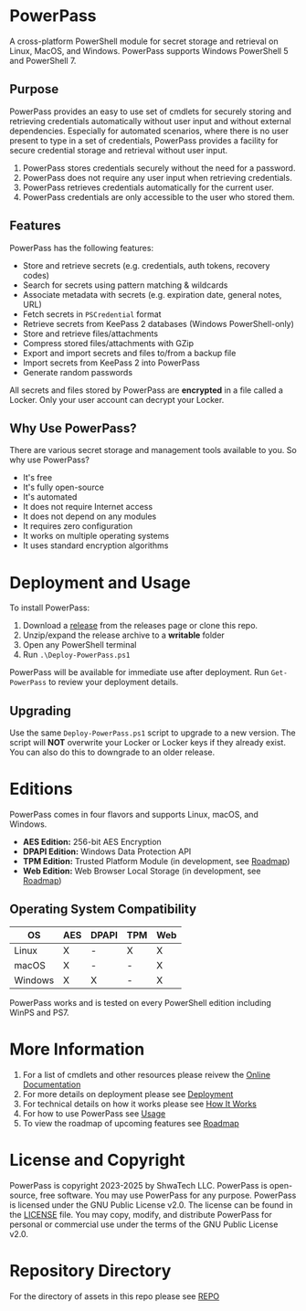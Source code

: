 # PowerPass
A cross-platform PowerShell module for secret storage and retrieval on Linux, MacOS, and Windows.
PowerPass supports Windows PowerShell 5 and PowerShell 7.

## Purpose
PowerPass provides an easy to use set of cmdlets for securely storing and retrieving credentials automatically without user input and without external dependencies. Especially for automated scenarios, where there is no user present to type in a set of credentials, PowerPass provides a facility for secure credential storage and retrieval without user input.

1. PowerPass stores credentials securely without the need for a password.
2. PowerPass does not require any user input when retrieving credentials.
3. PowerPass retrieves credentials automatically for the current user.
4. PowerPass credentials are only accessible to the user who stored them.

## Features
PowerPass has the following features:

* Store and retrieve secrets (e.g. credentials, auth tokens, recovery codes)
* Search for secrets using pattern matching & wildcards
* Associate metadata with secrets (e.g. expiration date, general notes, URL)
* Fetch secrets in `PSCredential` format
* Retrieve secrets from KeePass 2 databases (Windows PowerShell-only)
* Store and retrieve files/attachments
* Compress stored files/attachments with GZip
* Export and import secrets and files to/from a backup file
* Import secrets from KeePass 2 into PowerPass
* Generate random passwords

All secrets and files stored by PowerPass are **encrypted** in a file called a Locker.
Only your user account can decrypt your Locker.

## Why Use PowerPass?
There are various secret storage and management tools available to you.
So why use PowerPass?

* It's free
* It's fully open-source
* It's automated
* It does not require Internet access
* It does not depend on any modules
* It requires zero configuration
* It works on multiple operating systems
* It uses standard encryption algorithms

# Deployment and Usage
To install PowerPass:

1. Download a [release](https://github.com/chopinrlz/powerpass/releases) from the releases page or clone this repo.
2. Unzip/expand the release archive to a **writable** folder
3. Open any PowerShell terminal
4. Run `.\Deploy-PowerPass.ps1`

PowerPass will be available for immediate use after deployment.
Run `Get-PowerPass` to review your deployment details.

## Upgrading
Use the same `Deploy-PowerPass.ps1` script to upgrade to a new version.
The script will **NOT** overwrite your Locker or Locker keys if they already exist.
You can also do this to downgrade to an older release.

# Editions
PowerPass comes in four flavors and supports Linux, macOS, and Windows.
* **AES Edition:** 256-bit AES Encryption
* **DPAPI Edition:** Windows Data Protection API
* **TPM Edition:** Trusted Platform Module (in development, see [Roadmap](https://chopinrlz.github.io/powerpass/roadmap))
* **Web Edition:** Web Browser Local Storage (in development, see [Roadmap](https://chopinrlz.github.io/powerpass/roadmap))

## Operating System Compatibility
| OS | AES | DPAPI | TPM | Web |
| - | - | - | - | - |
| Linux | X | - | X | X |
| macOS | X | - | - | X |
| Windows | X | X | - | X |

PowerPass works and is tested on every PowerShell edition including WinPS and PS7.

# More Information
1. For a list of cmdlets and other resources please reivew the [Online Documentation](https://chopinrlz.github.io/powerpass)
2. For more details on deployment please see [Deployment](https://chopinrlz.github.io/powerpass/deployment)
3. For technical details on how it works please see [How It Works](https://chopinrlz.github.io/powerpass/readme-cont)
4. For how to use PowerPass see [Usage](https://chopinrlz.github.io/powerpass/usage)
5. To view the roadmap of upcoming features see [Roadmap](https://chopinrlz.github.io/powerpass/roadmap)

# License and Copyright
PowerPass is copyright 2023-2025 by ShwaTech LLC.
PowerPass is open-source, free software. You may use PowerPass for any purpose.
PowerPass is licensed under the GNU Public License v2.0.
The license can be found in the [LICENSE](https://github.com/chopinrlz/powerpass/blob/main/LICENSE) file.
You may copy, modify, and distribute PowerPass for personal or commercial use under the terms of the GNU Public License v2.0.

# Repository Directory
For the directory of assets in this repo please see [REPO](https://github.com/chopinrlz/powerpass/blob/main/REPO.md)